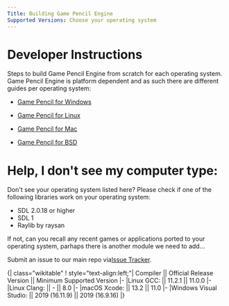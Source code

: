 ```yaml
---
Title: Building Game Pencil Engine 
Supported Versions: Choose your operating system
---
```


# Developer Instructions
Steps to build Game Pencil Engine from scratch for each operating system.
Game Pencil Engine is platform dependent and as such there are different guides per operating system:

* [Game Pencil for Windows](building-windows)

* [Game Pencil for Linux](building-linux)

* [Game Pencil for Mac](building-mac)

* [Game Pencil for BSD](building-bsd)

# Help, I don't see my computer type:

Don't see your operating system listed here? Please check if one of the following libraries work on your operating system:
* SDL 2.0.18 or higher
* SDL 1
* Raylib by raysan

If not, can you recall any recent games or applications ported to your operating system, parhaps there is another module we need to add...

Submit an issue to our main repo via[Issue Tracker](https://github.com/pawbyte/Game-Pencil-Engine-Editor/issues/new).

{| class="wikitable"
! style="text-align:left;"| Compiler || Official Release Version || Minimum Supported Version
|-
|Linux GCC: || 11.2.1 || 11.0.0
|-
|Linux Clang: || - || 8.0
|-
|macOS Xcode: || 13.2 || 11.0
|-
|Windows Visual Studio: || 2019 (16.11.9) || 2019 (16.9.16)
|}
